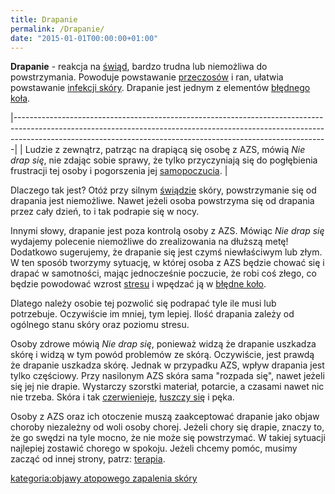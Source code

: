 ```yaml
---
title: Drapanie
permalink: /Drapanie/
date: "2015-01-01T00:00:00+01:00"
---
```


**Drapanie** - reakcja na [świąd](/atopedia/świąd "wikilink"), bardzo trudna lub niemożliwa do powstrzymania. Powoduje powstawanie [przeczosów](/atopedia/przeczosy "wikilink") i ran, ułatwia powstawanie [infekcji skóry](/atopedia/Infekcja_skóry "wikilink"). Drapanie jest jednym z elementów [błędnego koła](/atopedia/Efekt_błędnego_koła "wikilink").

|------------------------------------------------------------------------------------------------------------------------------------------------------------------------------------------------------------------------------------------|
| Ludzie z zewnątrz, patrząc na drapiącą się osobę z AZS, mówią *Nie drap się*, nie zdając sobie sprawy, że tylko przyczyniają się do pogłębienia frustracji tej osoby i pogorszenia jej [samopoczucia](/atopedia/Poprawa_samopoczucia "wikilink"). |

Dlaczego tak jest? Otóż przy silnym [świądzie](/atopedia/świąd "wikilink") skóry, powstrzymanie się od drapania jest niemożliwe. Nawet jeżeli osoba powstrzyma się od drapania przez cały dzień, to i tak podrapie się w nocy.

Innymi słowy, drapanie jest poza kontrolą osoby z AZS. Mówiąc *Nie drap się* wydajemy polecenie niemożliwe do zrealizowania na dłuższą metę! Dodatkowo sugerujemy, że drapanie się jest czymś niewłaściwym lub złym. W ten sposób tworzymy sytuację, w której osoba z AZS będzie chować się i drapać w samotności, mając jednocześnie poczucie, że robi coś złego, co będzie powodować wzrost [stresu](/atopedia/stres "wikilink") i wpędzać ją w [błędne koło](/atopedia/efekt_błędnego_koła "wikilink").

Dlatego należy osobie tej pozwolić się podrapać tyle ile musi lub potrzebuje. Oczywiście im mniej, tym lepiej. Ilość drapania zależy od ogólnego stanu skóry oraz poziomu stresu.

Osoby zdrowe mówią *Nie drap się*, ponieważ widzą że drapanie uszkadza skórę i widzą w tym powód problemów ze skórą. Oczywiście, jest prawdą że drapanie uszkadza skórę. Jednak w przypadku AZS, wpływ drapania jest tylko częściowy. Przy nasilonym AZS skóra sama "rozpada się", nawet jeżeli się jej nie drapie. Wystarczy szorstki materiał, potarcie, a czasami nawet nic nie trzeba. Skóra i tak [czerwienieje](/atopedia/zaczerwienienie_skóry "wikilink"), [łuszczy się](/atopedia/łuszczenie "wikilink") i pęka.

Osoby z AZS oraz ich otoczenie muszą zaakceptować drapanie jako objaw choroby niezależny od woli osoby chorej. Jeżeli chory się drapie, znaczy to, że go swędzi na tyle mocno, że nie może się powstrzymać. W takiej sytuacji najlepiej zostawić chorego w spokoju. Jeżeli chcemy pomóc, musimy zacząć od innej strony, patrz: [terapia](/atopedia/terapia "wikilink").

[kategoria:objawy atopowego zapalenia skóry](/atopedia/kategoria:objawy_atopowego_zapalenia_skóry "wikilink")